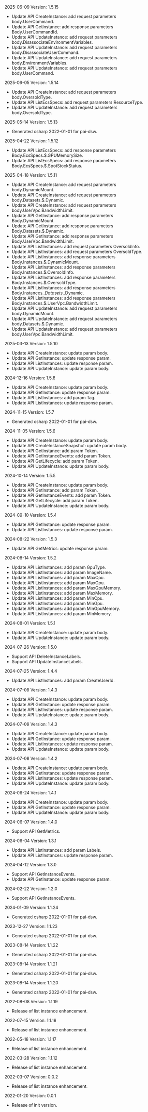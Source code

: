 2025-06-09 Version: 1.5.15
- Update API CreateInstance: add request parameters body.UserCommand.
- Update API GetInstance: add response parameters Body.UserCommandId.
- Update API UpdateInstance: add request parameters body.DisassociateEnvironmentVariables.
- Update API UpdateInstance: add request parameters body.DisassociateUserCommand.
- Update API UpdateInstance: add request parameters body.EnvironmentVariables.
- Update API UpdateInstance: add request parameters body.UserCommand.


2025-06-05 Version: 1.5.14
- Update API CreateInstance: add request parameters body.OversoldType.
- Update API ListEcsSpecs: add request parameters ResourceType.
- Update API UpdateInstance: add request parameters body.OversoldType.


2025-05-14 Version: 1.5.13
- Generated csharp 2022-01-01 for pai-dsw.

2025-04-22 Version: 1.5.12
- Update API ListEcsSpecs: add response parameters Body.EcsSpecs.$.GPUMemorySize.
- Update API ListEcsSpecs: add response parameters Body.EcsSpecs.$.SpotStockStatus.


2025-04-18 Version: 1.5.11
- Update API CreateInstance: add request parameters body.DynamicMount.
- Update API CreateInstance: add request parameters body.Datasets.$.Dynamic.
- Update API CreateInstance: add request parameters body.UserVpc.BandwidthLimit.
- Update API GetInstance: add response parameters Body.DynamicMount.
- Update API GetInstance: add response parameters Body.Datasets.$.Dynamic.
- Update API GetInstance: add response parameters Body.UserVpc.BandwidthLimit.
- Update API ListInstances: add request parameters OversoldInfo.
- Update API ListInstances: add request parameters OversoldType.
- Update API ListInstances: add response parameters Body.Instances.$.DynamicMount.
- Update API ListInstances: add response parameters Body.Instances.$.OversoldInfo.
- Update API ListInstances: add response parameters Body.Instances.$.OversoldType.
- Update API ListInstances: add response parameters Body.Instances.$.Datasets.$.Dynamic.
- Update API ListInstances: add response parameters Body.Instances.$.UserVpc.BandwidthLimit.
- Update API UpdateInstance: add request parameters body.DynamicMount.
- Update API UpdateInstance: add request parameters body.Datasets.$.Dynamic.
- Update API UpdateInstance: add request parameters body.UserVpc.BandwidthLimit.


2025-03-13 Version: 1.5.10
- Update API CreateInstance: update param body.
- Update API GetInstance: update response param.
- Update API ListInstances: update response param.
- Update API UpdateInstance: update param body.


2024-12-16 Version: 1.5.8
- Update API CreateInstance: update param body.
- Update API GetInstance: update response param.
- Update API ListInstances: add param Tag.
- Update API ListInstances: update response param.


2024-11-15 Version: 1.5.7
- Generated csharp 2022-01-01 for pai-dsw.

2024-11-05 Version: 1.5.6
- Update API CreateInstance: update param body.
- Update API CreateInstanceSnapshot: update param body.
- Update API GetInstance: add param Token.
- Update API GetInstanceEvents: add param Token.
- Update API GetLifecycle: add param Token.
- Update API UpdateInstance: update param body.


2024-10-14 Version: 1.5.5
- Update API CreateInstance: update param body.
- Update API GetInstance: add param Token.
- Update API GetInstanceEvents: add param Token.
- Update API GetLifecycle: add param Token.
- Update API UpdateInstance: update param body.


2024-09-10 Version: 1.5.4
- Update API GetInstance: update response param.
- Update API ListInstances: update response param.


2024-08-22 Version: 1.5.3
- Update API GetMetrics: update response param.


2024-08-14 Version: 1.5.2
- Update API ListInstances: add param GpuType.
- Update API ListInstances: add param ImageName.
- Update API ListInstances: add param MaxCpu.
- Update API ListInstances: add param MaxGpu.
- Update API ListInstances: add param MaxGpuMemory.
- Update API ListInstances: add param MaxMemory.
- Update API ListInstances: add param MinCpu.
- Update API ListInstances: add param MinGpu.
- Update API ListInstances: add param MinGpuMemory.
- Update API ListInstances: add param MinMemory.


2024-08-01 Version: 1.5.1
- Update API CreateInstance: update param body.
- Update API UpdateInstance: update param body.


2024-07-26 Version: 1.5.0
- Support API DeleteInstanceLabels.
- Support API UpdateInstanceLabels.


2024-07-25 Version: 1.4.4
- Update API ListInstances: add param CreateUserId.


2024-07-09 Version: 1.4.3
- Update API CreateInstance: update param body.
- Update API GetInstance: update response param.
- Update API ListInstances: update response param.
- Update API UpdateInstance: update param body.


2024-07-09 Version: 1.4.3
- Update API CreateInstance: update param body.
- Update API GetInstance: update response param.
- Update API ListInstances: update response param.
- Update API UpdateInstance: update param body.


2024-07-08 Version: 1.4.2
- Update API CreateInstance: update param body.
- Update API GetInstance: update response param.
- Update API ListInstances: update response param.
- Update API UpdateInstance: update param body.


2024-06-24 Version: 1.4.1
- Update API CreateInstance: update param body.
- Update API GetInstance: update response param.
- Update API UpdateInstance: update param body.


2024-06-07 Version: 1.4.0
- Support API GetMetrics.


2024-06-04 Version: 1.3.1
- Update API ListInstances: add param Labels.
- Update API ListInstances: update response param.


2024-04-12 Version: 1.3.0
- Support API GetInstanceEvents.
- Update API GetInstance: update response param.


2024-02-22 Version: 1.2.0
- Support API GetInstanceEvents.


2024-01-09 Version: 1.1.24
- Generated csharp 2022-01-01 for pai-dsw.

2023-12-27 Version: 1.1.23
- Generated csharp 2022-01-01 for pai-dsw.

2023-08-14 Version: 1.1.22
- Generated csharp 2022-01-01 for pai-dsw.

2023-08-14 Version: 1.1.21
- Generated csharp 2022-01-01 for pai-dsw.

2023-08-14 Version: 1.1.20
- Generated csharp 2022-01-01 for pai-dsw.

2022-08-08 Version: 1.1.19
- Release of list instance enhancement.

2022-07-15 Version: 1.1.18
- Release of list instance enhancement.

2022-05-18 Version: 1.1.17
- Release of list instance enhancement.

2022-03-28 Version: 1.1.12
- Release of list instance enhancement.

2022-03-07 Version: 0.0.2
- Release of list instance enhancement.

2022-01-20 Version: 0.0.1
- Release of init version.

